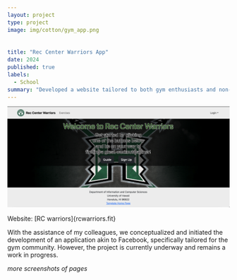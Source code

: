 ```yaml
---
layout: project
type: project
image: img/cotton/gym_app.png


title: "Rec Center Warriors App"
date: 2024
published: true
labels:
  - School
summary: "Developed a website tailored to both gym enthusiasts and non-gym goers at UH Manoa."
---
```


<img src="../img/rcwarriors-landingpage.png" alt="RC Warriors Landing Page" width="700">

Website: [RC warriors]{rcwarriors.fit}

With the assistance of my colleagues, we conceptualized and initiated the development of an application akin to Facebook, specifically tailored for the gym community. However, the project is currently underway and remains a work in progress.

*more screenshots of pages*
